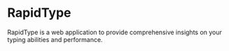 # RapidType
RapidType is a web application to provide comprehensive insights on your typing abilities and performance. 
